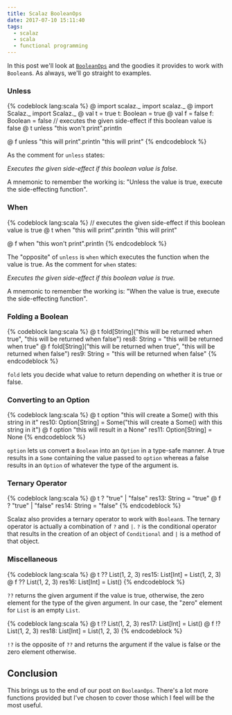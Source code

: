 ```yaml
---
title: Scalaz BooleanOps
date: 2017-07-10 15:11:40
tags:
  - scalaz
  - scala
  - functional programming
---
```

  
In this post we'll look at [`BooleanOps`](https://github.com/scalaz/scalaz/blob/c0e4b531847348e1fd533c7d3605fe69320dde91/core/src/main/scala/scalaz/syntax/std/BooleanOps.scala) and the goodies it provides to work with `Boolean`s. As always, we'll go straight to examples.  

### Unless 

{% codeblock lang:scala %}
@ import scalaz._
import scalaz._
@ import Scalaz._
import Scalaz._
@ val t = true
t: Boolean = true
@ val f = false
f: Boolean = false
// executes the given side-effect if this boolean value is false
@ t unless "this won't print".println

@ f unless "this will print".println
"this will print"
{% endcodeblock %}  

As the comment for `unless` states:  

*Executes the given side-effect if this boolean value is false.*  

A mnemonic to remember the working is: "Unless the value is true, execute the side-effecting function".  

### When  

{% codeblock lang:scala %}
// executes the given side-effect if this boolean value is true
@ t when "this will print".println
"this will print"

@ f when "this won't print".println
{% endcodeblock %}  

The "opposite" of `unless` is `when` which executes the function when the value is true. As the comment for `when` states:  

*Executes the given side-effect if this boolean value is true.*   

A mnemonic to remember the working is: "When the value is true, execute the side-effecting function".  

### Folding a Boolean  

{% codeblock lang:scala %}
@ t fold[String]("this will be returned when true", "this will be returned when false")
res8: String = "this will be returned when true"
@ f fold[String]("this will be returned when true", "this will be returned when false")
res9: String = "this will be returned when false"
{% endcodeblock %}  

`fold` lets you decide what value to return depending on whether it is true or false.   

### Converting to an Option  

{% codeblock lang:scala %}
@ t option "this will create a Some() with this string in it"
res10: Option[String] = Some("this will create a Some() with this string in it")
@ f option "this will result in a None"
res11: Option[String] = None
{% endcodeblock %}  

`option` lets us convert a `Boolean` into an `Option` in a type-safe manner. A true results in a `Some` containing the value passed to `option` whereas a false results in an `Option` of whatever the type of the argument is.  

### Ternary Operator  

{% codeblock lang:scala %}
@ t ? "true" | "false"
res13: String = "true"
@ f ? "true" | "false"
res14: String = "false"
{% endcodeblock %}  

Scalaz also provides a ternary operator to work with `Boolean`s. The ternary operator is actually a combination of `?` and `|`. `?` is the conditional operator that results in the creation of an object of `Conditional` and `|` is a method of that object.  

### Miscellaneous   

{% codeblock lang:scala %}
@ t ?? List(1, 2, 3)
res15: List[Int] = List(1, 2, 3)
@ f ?? List(1, 2, 3)
res16: List[Int] = List()
{% endcodeblock %}  

`??` returns the given argument if the value is true, otherwise, the zero element for the type of the given argument. In our case, the "zero" element for `List` is an empty `List`.  

{% codeblock lang:scala %}
@ t !? List(1, 2, 3)
res17: List[Int] = List()
@ f !? List(1, 2, 3)
res18: List[Int] = List(1, 2, 3)
{% endcodeblock %}   

`!?` is the opposite of `??` and returns the argument if the value is false or the zero element otherwise.  

## Conclusion  

This brings us to the end of our post on `BooleanOps`. There's a lot more functions provided but I've chosen to cover those which I feel will be the most useful.